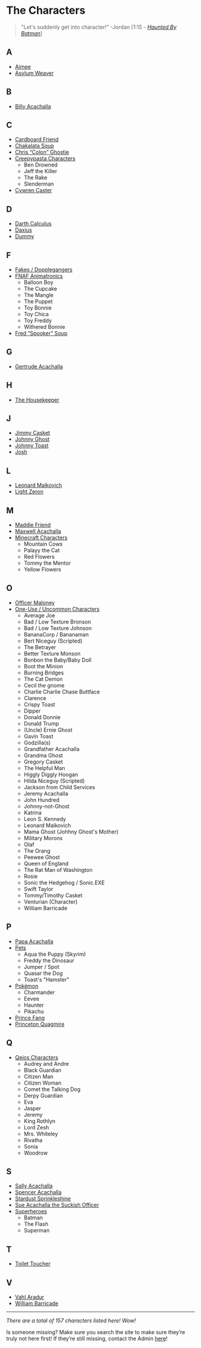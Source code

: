 # The Characters

> "Let's suddenly get into character!" -Jordan \[1:15 - [*Haunted By Batman*](https://youtu.be/LymOGelRMwc)]

## **A**
- [Aimee](5.Characters/Aimee.md)
- [Asylum Weaver](5.Characters/Asylum_Weaver.md)

## **B**
- [Billy Acachalla](5.Characters/Billy_Acachalla.md)

## **C**
- [Cardboard Friend](5.Characters/Cardboard_Friend.md)
- [Chakalata Soup](5.Characters/Chakalata_Soup.md)
- [Chris “Colon” Ghostie](5.Characters/Chris_Colon_Ghostie.md)
- [Creepypasta Characters](5.Characters/Creepypastas.md)
  - Ben Drowned
  - Jeff the Killer
  - The Rake
  - Slenderman
- [Cywren Caster](5.Characters/Cywren_Caster.md)

## **D**
- [Darth Calculus](5.Characters/Darth_Calculus.md)
- [Daxius](5.Characters/Daxius.md)
- [Dummy](5.Characters/Dummy.md)

## **F**
- [Fakes / Dopplegangers](5.Characters/Fakes-Dopplegangers.md)
- [FNAF Animatronics](5.Characters/FNAF_Animatronics.md)
  - Balloon Boy
  - The Cupcake
  - The Mangle
  - The Puppet
  - Toy Bonnie
  - Toy Chica
  - Toy Freddy
  - Withered Bonnie
- [Fred “Spooker” Soup](5.Characters/Fred_Spooker_Soup.md)

## **G**
- [Gertrude Acachalla](5.Characters/Gertrude_Acachalla.md)

## **H**
- [The Housekeeper](5.Characters/Housekeeper.md)

## **J**
- [Jimmy Casket](5.Characters/Jimmy_Casket.md)
- [Johnny Ghost](5.Characters/Johnny_Ghost.md)
- [Johnny Toast](5.Characters/Johnny_Toast.md)
- [Josh](5.Characters/Josh.md)

## **L**
- [Leonard Malkovich](5.Characters/Leonard_Malkovich.md)
- [Light Zeron](5.Characters/Light_Zeron.md)

## **M**
- [Maddie Friend](5.Characters/Maddie_Friend.md)
- [Maxwell Acachalla](5.Characters/Maxwell_Acachalla.md)
- [Minecraft Characters](5.Characters/Minecraft_Characters.md)
  - Mountain Cows
  - Palayy the Cat
  - Red Flowers
  - Tommy the Mentor
  - Yellow Flowers

## **O**
- [Officer Maloney](5.Characters/Officer_Maloney.md)
- [One-Use / Uncommon Characters](5.Characters/One-Use_Uncommon.md)
  - Average Joe
  - Bad / Low Texture Bronson
  - Bad / Low Texture Johnson
  - BananaCorp / Bananaman
  - Bert Niceguy \(Scripted)
  - The Betrayer
  - Better Texture Monson
  - Bonbon the Baby/Baby Doll
  - Boot the Minion
  - Burning Bridges
  - The Cat Demon
  - Cecil the gnome
  - Charlie Charlie Chase Buttface
  - Clarence
  - Crispy Toast
  - Dipper
  - Donald Donnie
  - Donald Trump
  - \(Uncle) Ernie Ghost
  - Gavin Toast
  - Godzilla\(s)
  - Grandfather Acachalla
  - Grandma Ghost
  - Gregory Casket
  - The Helpful Man
  - Higgly Diggly Hoogan
  - Hilda Niceguy \(Scripted)
  - Jackson from Child Services
  - Jeremy Acachalla
  - John Hundred
  - Johnny-not-Ghost
  - Katrina
  - Leon S. Kennedy
  - Leonard Malkovich
  - Mama Ghost \(Johhny Ghost's Mother)
  - Military Morons
  - Olaf
  - The Orang
  - Peewee Ghost
  - Queen of England
  - The Rat Man of Washington
  - Rosie
  - Sonic the Hedgehog / Sonic.EXE
  - Swift Taylor
  - Tommy/Timothy Casket
  - Venturian \(Character)
  - William Barricade 

## **P**
- [Papa Acachalla](5.Characters/Papa_Acachalla.md)
- [Pets](5.Characters/Pets.md)
  - Aqua the Puppy \(Skyrim)
  - Freddy the Dinosaur
  - Jumper / Spot
  - Quasar the Dog
  - Toast's "Hamster"
- [Pokémon](5.Characters/Pokemon.md)
  - Charmander
  - Eevee
  - Haunter
  - Pikachu
- [Prince Fang](5.Characters/Prince_Fang.md)
- [Princeton Quagmire](5.Characters/Princeton_Quagmire.md)

## **Q**
- [Qeios Characters](5.Characters/Qeios_Characters.md)
  - Audrey and Andre
  - Black Guardian
  - Citizen Man
  - Citizen Woman
  - Comet the Talking Dog
  - Derpy Guardian
  - Eva
  - Jasper
  - Jeremy
  - King Rothlyn
  - Lord Zesh
  - Mrs. Whiteley
  - Rivatha
  - Sonia
  - Woodrow

## **S**
- [Sally Acachalla](5.Characters/Sally_Acachalla.md)
- [Spencer Acachalla](5.Characters/Spencer_Acachalla.md)
- [Stardust Sprinkleshine](5.Characters/Stardust/Sprinkleshine.md)
- [Sue Acachalla the Suckish Officer](5.Characters/Sue_Acachalla.md)
- [Superheroes](5.Characters/Superheroes.md)
  - Batman
  - The Flash
  - Superman

## **T**
- [Toilet Toucher](5.Characters/Toilet_Toucher.md)

## **V**
- [Vahl Aradur](5.Characters/Vahl_Aradur.md)
- [William Barricade](5.Characters/WIlliam_Barricade.md)

----

*There are a total of 157 characters listed here! Wow!*

Is someone missing? Make sure you search the site to make sure they’re truly not here first! If they’re still missing, contact the Admin [here](../chapter_2.md)!